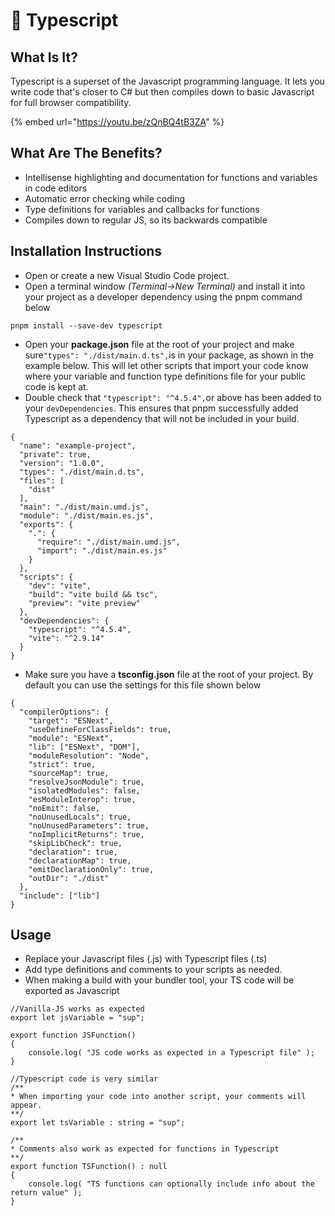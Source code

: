 # 🔢 Typescript

## What Is It?

Typescript is a superset of the Javascript programming language. It lets you write code that's closer to C# but then compiles down to basic Javascript for full browser compatibility.

{% embed url="https://youtu.be/zQnBQ4tB3ZA" %}

## What Are The Benefits?

* Intellisense highlighting and documentation for functions and variables in code editors
* Automatic error checking while coding
* Type definitions for variables and callbacks for functions
* Compiles down to regular JS, so its backwards compatible

## Installation Instructions

* Open or create a new Visual Studio Code project.
* Open a terminal window _(Terminal->New Terminal)_ and install it into your project as a developer dependency using the pnpm command below

```
pnpm install --save-dev typescript
```

* Open your **package.json** file at the root of your project and make sure`"types": "./dist/main.d.ts",`is in your package, as shown in the example below. This will let other scripts that import your code know where your variable and function type definitions file for your public code is kept at.
* Double check that `"typescript": "^4.5.4",`or above has been added to your `devDependencies`. This ensures that pnpm successfully added Typescript as a dependency that will not be included in your build.

```
{
  "name": "example-project",
  "private": true,
  "version": "1.0.0",
  "types": "./dist/main.d.ts",
  "files": [
    "dist"
  ],
  "main": "./dist/main.umd.js",
  "module": "./dist/main.es.js",
  "exports": {
    ".": {
      "require": "./dist/main.umd.js",
      "import": "./dist/main.es.js"
    }
  },
  "scripts": {
    "dev": "vite",
    "build": "vite build && tsc",
    "preview": "vite preview"
  },
  "devDependencies": {
    "typescript": "^4.5.4",
    "vite": "^2.9.14"
  }
}

```

* Make sure you have a **tsconfig.json** file at the root of your project. By default you can use the settings for this file shown below

```
{
  "compilerOptions": {
    "target": "ESNext",
    "useDefineForClassFields": true,
    "module": "ESNext",
    "lib": ["ESNext", "DOM"],
    "moduleResolution": "Node",
    "strict": true,
    "sourceMap": true,
    "resolveJsonModule": true,
    "isolatedModules": false,
    "esModuleInterop": true,
    "noEmit": false,
    "noUnusedLocals": true,
    "noUnusedParameters": true,
    "noImplicitReturns": true,
    "skipLibCheck": true,
    "declaration": true,
    "declarationMap": true,
    "emitDeclarationOnly": true,
    "outDir": "./dist"
  },
  "include": ["lib"]
}
```

## Usage

* Replace your Javascript files (.js) with Typescript files (.ts)
* Add type definitions and comments to your scripts as needed.
* When making a build with your bundler tool, your TS code will be exported as Javascript

```
//Vanilla-JS works as expected
export let jsVariable = "sup";

export function JSFunction()
{
    console.log( "JS code works as expected in a Typescript file" );
}

//Typescript code is very similar
/**
* When importing your code into another script, your comments will appear.
**/
export let tsVariable : string = "sup";

/**
* Comments also work as expected for functions in Typescript
**/
export function TSFunction() : null
{
    console.log( "TS functions can optionally include info about the return value" );
}
```
